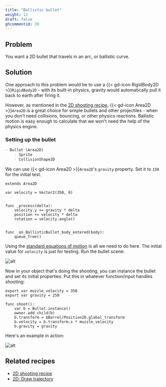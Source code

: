 ```yaml
---
title: "Ballistic bullet"
weight: 12
draft: false
ghcommentid: 30
---
```


## Problem

You want a 2D bullet that travels in an arc, or ballistic curve.

## Solution

One approach to this problem would be to use a {{< gd-icon RigidBody2D >}}`RigidBody2D` - with its built-in physics, gravity would automatically pull it back to earth after firing it.

However, as mentioned in the [2D shooting recipe](/3.x/2d/2d_shooting/), {{< gd-icon Area2D >}}`Area2D` is a great choice for simple bullets and other projectiles - when you don't need collisions, bouncing, or other physics reactions. Ballistic motion is easy enough to calculate that we won't need the help of the physics engine.

### Setting up the bullet

```markdown
- Bullet (Area2D)
    - Sprite
    - CollisionShape2D
```

We can use {{< gd-icon Area2D >}}`Area2D`'s `gravity` property. Set it to `150` for the initial test.

```gdscript
extends Area2D

var velocity = Vector2(350, 0)


func _process(delta):
    velocity.y += gravity * delta
    position += velocity * delta
    rotation = velocity.angle()


func _on_BallisticBullet_body_entered(body):
    queue_free()
```

Using the [standard equations of motion](https://www.khanacademy.org/science/physics/one-dimensional-motion/kinematic-formulas/a/what-are-the-kinematic-formulas) is all we need to do here. The initial value for `velocity` is just for testing. Run the bullet scene:

![alt](/3.x/img/2d_ballistic_01.gif)

Now in your object that's doing the shooting, you can instance the bullet and set its initial properties. Put this in whatever function/input handles shooting:

```gdscript
export var muzzle_velocity = 350
export var gravity = 250

func shoot():
    var b = Bullet.instance()
    owner.add_child(b)
    b.transform = $Barrel/Position2D.global_transform
    b.velocity = b.transform.x * muzzle_velocity
    b.gravity = gravity
```

Here's an example in action:

![alt](/3.x/img/2d_ballistic_02.gif)

## Related recipes

- [2D shooting recipe](/3.x/2d/2d_shooting/)
- [2D: Draw trajectory](/3.x/2d/2d_draw_trajectory/)

